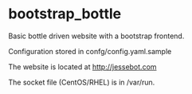 bootstrap_bottle
================

Basic bottle driven website with a bootstrap frontend.

Configuration stored in confg/config.yaml.sample

The website is located at http://jessebot.com

The socket file (CentOS/RHEL) is in /var/run.
